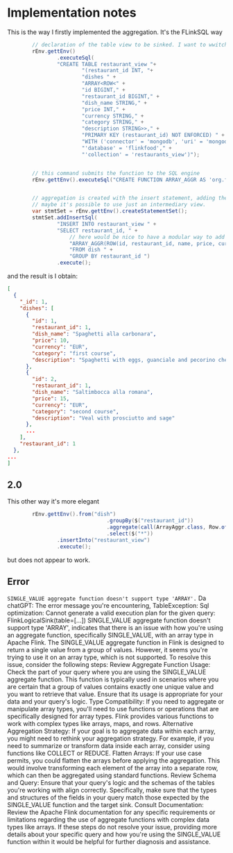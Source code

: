 # Implementation notes
This is the way I firstly implemented the aggregation. It's the FLinkSQL way
``` Java
        // declaration of the table view to be sinked. I want to wwitch to use the one above in the future
        rEnv.gettEnv()
                .executeSql(
                "CREATE TABLE restaurant_view "+
                        "(restaurant_id INT, "+
                        "dishes " +
                        "ARRAY<ROW<" +
                        "id BIGINT," +
                        "restaurant_id BIGINT," +
                        "dish_name STRING," +
                        "price INT," +
                        "currency STRING," +
                        "category STRING," +
                        "description STRING>>," +
                        "PRIMARY KEY (restaurant_id) NOT ENFORCED) " +
                        "WITH ('connector' = 'mongodb', 'uri' = 'mongodb://localhost:27017'," +
                        "'database' = 'flinkfood'," +
                        "'collection' = 'restaurants_view')");


        // this command submits the function to the SQL engine
        rEnv.gettEnv().executeSql("CREATE FUNCTION ARRAY_AGGR AS 'org.flinkfood.ArrayAggr'");


        // aggregation is created with the insert statement, adding the data into the restaurant_view table.
        // maybe it's possible to use just an intermediary view.
        var stmtSet = rEnv.gettEnv().createStatementSet();
        stmtSet.addInsertSql(
                "INSERT INTO restaurant_view " +
                "SELECT restaurant_id, " +
                    // here would be nice to have a modular way to add the tables to the view
                    "ARRAY_AGGR(ROW(id, restaurant_id, name, price, currency, category, description)) " +
                    "FROM dish " +
                    "GROUP BY restaurant_id ")
                .execute();
```
and the result is I obtain:
```JSON
[
  {
    "_id": 1,
    "dishes": [
      {
        "id": 1,
        "restaurant_id": 1,
        "dish_name": "Spaghetti alla carbonara",
        "price": 10,
        "currency": "EUR",
        "category": "first course",
        "description": "Spaghetti with eggs, guanciale and pecorino cheese"
      },
      {
        "id": 2,
        "restaurant_id": 1,
        "dish_name": "Saltimbocca alla romana",
        "price": 15,
        "currency": "EUR",
        "category": "second course",
        "description": "Veal with prosciutto and sage"
      },
      ...
    ],
    "restaurant_id": 1
  },
...
]
```

## 2.0
This other way it's more elegant
```Java
        rEnv.gettEnv().from("dish")
                                .groupBy($("restaurant_id"))
                                .aggregate(call(ArrayAggr.class, Row.of($("*"))))
                                .select($("*"))
                .insertInto("restaurant_view")
                .execute();
```
but does not appear to work.


## Error
`SINGLE_VALUE aggregate function doesn't support type 'ARRAY'.`
Da chatGPT:
The error message you're encountering, TableException: Sql optimization: Cannot generate a valid execution plan for the given query: FlinkLogicalSink(table=[...]) SINGLE_VALUE aggregate function doesn't support type 'ARRAY', indicates that there is an issue with how you're using an aggregate function, specifically SINGLE_VALUE, with an array type in Apache Flink.
The SINGLE_VALUE aggregate function in Flink is designed to return a single value from a group of values. However, it seems you're trying to use it on an array type, which is not supported.
To resolve this issue, consider the following steps:
Review Aggregate Function Usage: Check the part of your query where you are using the SINGLE_VALUE aggregate function. This function is typically used in scenarios where you are certain that a group of values contains exactly one unique value and you want to retrieve that value. Ensure that its usage is appropriate for your data and your query's logic.
Type Compatibility: If you need to aggregate or manipulate array types, you'll need to use functions or operations that are specifically designed for array types. Flink provides various functions to work with complex types like arrays, maps, and rows.
Alternative Aggregation Strategy: If your goal is to aggregate data within each array, you might need to rethink your aggregation strategy. For example, if you need to summarize or transform data inside each array, consider using functions like COLLECT or REDUCE.
Flatten Arrays: If your use case permits, you could flatten the arrays before applying the aggregation. This would involve transforming each element of the array into a separate row, which can then be aggregated using standard functions.
Review Schema and Query: Ensure that your query's logic and the schemas of the tables you're working with align correctly. Specifically, make sure that the types and structures of the fields in your query match those expected by the SINGLE_VALUE function and the target sink.
Consult Documentation: Review the Apache Flink documentation for any specific requirements or limitations regarding the use of aggregate functions with complex data types like arrays.
If these steps do not resolve your issue, providing more details about your specific query and how you're using the SINGLE_VALUE function within it would be helpful for further diagnosis and assistance.